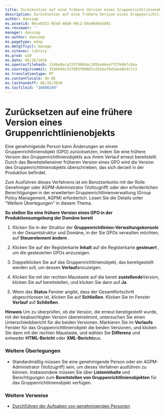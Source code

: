 ```yaml
---
title: Zurücksetzen auf eine frühere Version eines Gruppenrichtlinienobjekts
description: Zurücksetzen auf eine frühere Version eines Gruppenrichtlinienobjekts
author: dansimp
ms.assetid: 06ce9251-95e0-46d0-99c2-b9a0690e5891
ms.reviewer: ''
manager: dansimp
ms.author: dansimp
ms.pagetype: mdop
ms.mktglfcycl: manage
ms.sitesec: library
ms.prod: w10
ms.date: 06/16/2016
ms.openlocfilehash: 1146a8ecaf25796b9ac105ba46ea7f27b06fc8aa
ms.sourcegitcommit: 354664bc527d93f80687cd2eba70d1eea024c7c3
ms.translationtype: MT
ms.contentlocale: de-DE
ms.lasthandoff: 06/26/2020
ms.locfileid: "10808240"
---
```

# Zurücksetzen auf eine frühere Version eines Gruppenrichtlinienobjekts


Eine genehmigende Person kann Änderungen an einem Gruppenrichtlinienobjekt (GPO) zurücksetzen, indem Sie eine frühere Version des Gruppenrichtlinienobjekts aus ihrem Verlauf erneut bereitstellt. Durch das Bereitstelleneiner früheren Version eines GPO wird die Version des Gruppenrichtlinienobjekts überschrieben, das sich derzeit in der Produktion befindet.

Zum Ausführen dieses Verfahrens ist ein Benutzerkonto mit der Rolle Genehmiger oder AGPM-Administrator (Vollzugriff) oder den erforderlichen Berechtigungen in der erweiterten Gruppenrichtlinienverwaltung (Group Policy Management, AGPM) erforderlich. Lesen Sie die Details unter "Weitere Überlegungen" in diesem Thema.

**So stellen Sie eine frühere Version eines GPO in der Produktionsumgebung der Domäne bereit**

1.  Klicken Sie in der Struktur der **Gruppenrichtlinien-Verwaltungskonsole** in der Gesamtstruktur und Domäne, in der Sie GPOs verwalten möchten, auf **Steuerelement ändern** .

2.  Klicken Sie auf der Registerkarte **Inhalt** auf die Registerkarte **gesteuert** , um die gesteuerten GPOs anzuzeigen.

3.  Doppelklicken Sie auf das Gruppenrichtlinienobjekt, das bereitgestellt werden soll, um dessen **Verlauf**anzuzeigen.

4.  Klicken Sie mit der rechten Maustaste auf die bereit **zustellende**Version, klicken Sie auf bereitstellen, und klicken Sie dann auf **Ja**.

5.  Wenn das **Status** Fenster angibt, dass der Gesamtfortschritt abgeschlossen ist, klicken Sie auf **Schließen**. Klicken Sie im Fenster **Verlauf** auf **Schließen**.

**Hinweis**  Um zu überprüfen, ob die Version, die erneut bereitgestellt wurde, mit der beabsichtigten Version übereinstimmt, untersuchen Sie einen Unterschiedsbericht für die beiden Versionen. Markieren Sie im **Verlaufs** Fenster für das Gruppenrichtlinienobjekt die beiden Versionen, und klicken Sie dann mit der rechten Maustaste, und wählen Sie **Differenz** und entweder **HTML-Bericht** oder **XML-Bericht**aus.

 

### Weitere Überlegungen

-   Standardmäßig müssen Sie eine genehmigende Person oder ein AGPM-Administrator (Vollzugriff) sein, um dieses Verfahren ausführen zu können. Insbesondere müssen Sie über **Listeninhalte** und Berechtigungen zum **Bereitstellen von Gruppenrichtlinienobjekten** für das Gruppenrichtlinienobjekt verfügen.

### Weitere Verweise

-   [Durchführen der Aufgaben von genehmigenden Personen](performing-approver-tasks-agpm40.md)

 

 





